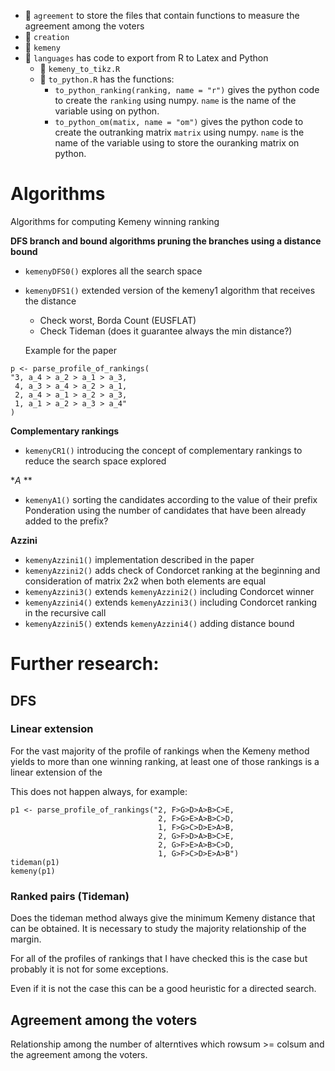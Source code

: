 - :file_folder: `agreement` to store the files that contain functions to measure the agreement among the voters
- :file_folder: `creation`
- :file_folder: `kemeny`
- :file_folder: `languages` has code to export from R to Latex and Python
  - :page_facing_up: `kemeny_to_tikz.R`
  - :page_facing_up: `to_python.R` has the functions:
    - `to_python_ranking(ranking, name = "r")` gives the python code to create
    the `ranking` using numpy. `name` is the name of the variable using on python.
    - `to_python_om(matix, name = "om")` gives the python code to create
    the outranking matrix `matrix` using numpy. `name` is the name of the variable using to store the ouranking matrix on python.



# Algorithms

Algorithms for computing Kemeny winning ranking
 
**DFS branch and bound algorithms pruning the branches using a distance bound**

- `kemenyDFS0()` explores all the search space
- `kemenyDFS1()` extended version of the kemeny1 algorithm that receives the distance
  - Check worst, Borda Count (EUSFLAT)
  - Check Tideman (does it guarantee always the min distance?)
  
  Example for the paper
  
```
p <- parse_profile_of_rankings(
"3, a_4 > a_2 > a_1 > a_3,
 4, a_3 > a_4 > a_2 > a_1,
 2, a_4 > a_1 > a_2 > a_3,
 1, a_1 > a_2 > a_3 > a_4"
)
```


**Complementary rankings**

- `kemenyCR1()` introducing the concept of complementary rankings to reduce the search space explored

**A* **

- `kemenyA1()` sorting the candidates according to the value of their prefix
Ponderation using the number of candidates that have been already added to the prefix?

**Azzini**

- `kemenyAzzini1()` implementation described in the paper
- `kemenyAzzini2()` adds check of Condorcet ranking at the beginning and consideration of matrix 2x2 when both elements are equal
- `kemenyAzzini3()` extends `kemenyAzzini2()` including Condorcet winner
- `kemenyAzzini4()` extends `kemenyAzzini3()` including Condorcet ranking in the recursive call
- `kemenyAzzini5()` extends `kemenyAzzini4()` adding distance bound



# Further research:

## DFS

### Linear extension

For the vast majority of the profile of rankings when the Kemeny method yields to more than one winning ranking, at least one of those rankings is a linear extension of the 

This does not happen always, for example:

```
p1 <- parse_profile_of_rankings("2, F>G>D>A>B>C>E,
                                 2, F>G>E>A>B>C>D,
                                 1, F>G>C>D>E>A>B,
                                 2, G>F>D>A>B>C>E,
                                 2, G>F>E>A>B>C>D,
                                 1, G>F>C>D>E>A>B")
tideman(p1)
kemeny(p1)
```

### Ranked pairs (Tideman)

Does the tideman method always give the minimum Kemeny distance that can be obtained. It is necessary to study the majority relationship of the margin.

For all of the profiles of rankings that I have checked this is the case but probably it is not for some exceptions.

Even if it is not the case this can be a good heuristic for a directed search.

## Agreement among the voters

Relationship among the number of alterntives which rowsum >= colsum and the agreement among the voters.


